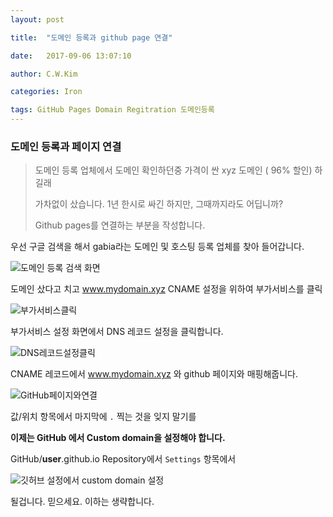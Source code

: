 ```yaml
---
layout: post

title:  "도메인 등록과 github page 연결"

date:   2017-09-06 13:07:10

author: C.W.Kim

categories: Iron

tags: GitHub Pages Domain Regitration 도메인등록
---
```


### 도메인 등록과 페이지 연결 ###

>  도메인 등록 업체에서 도메인 확인하던중 가격이 싼 xyz 도메인 ( 96%  할인) 하길래 
>
>  가차없이 샀습니다. 1년 한시로 싸긴 하지만, 그때까지라도 어딥니까?
>
>  Github pages를 연결하는 부분을 작성합니다.



우선 구글 검색을 해서 gabia라는 도메인 및 호스팅 등록 업체를 찾아 들어갑니다.

![도메인 등록 검색 화면](https://ironhub.github.io/assets/DomainReg.png)

도메인 샀다고 치고 www.mydomain.xyz     CNAME 설정을 위하여 부가서비스를 클릭

![부가서비스클릭](https://ironhub.github.io/assets/DomainReg2.png)

부가서비스 설정 화면에서 DNS 레코드 설정을 클릭합니다.

![DNS레코드설정클릭](https://ironhub.github.io/assets/DomainReg3.png)

CNAME 레코드에서 www.mydomain.xyz 와 github 페이지와 매핑해줍니다.

![GitHub페이지와연결](https://ironhub.github.io/assets/DomainReg4.png)

값/위치 항목에서 마지막에  `.`  찍는 것을 잊지 말기를



**이제는 GitHub 에서 Custom domain을 설정해야 합니다.**

GitHub/**user**.github.io Repository에서 `Settings` 항목에서  

![깃허브 설정에서 custom domain 설정](https://ironhub.github.io/assets/DomainReg5.png)  

될겁니다. 믿으세요. 이하는 생략합니다.